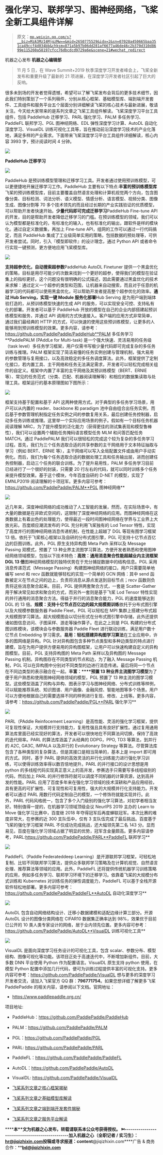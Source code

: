 # 强化学习、联邦学习、图神经网络，飞桨全新工具组件详解

> 原文：[`mp.weixin.qq.com/s?__biz=MzA3MzI4MjgzMw==&mid=2650775529&idx=2&sn=07028a450665baa351ca49ccf4d034bb&chksm=871a5b97b06dd281af6677a46de46c2b370d310d8699e115260a58197cfcc76dbcdcd9729a6e&scene=21#wechat_redirect`](http://mp.weixin.qq.com/s?__biz=MzA3MzI4MjgzMw==&mid=2650775529&idx=2&sn=07028a450665baa351ca49ccf4d034bb&chksm=871a5b97b06dd281af6677a46de46c2b370d310d8699e115260a58197cfcc76dbcdcd9729a6e&scene=21#wechat_redirect)

机器之心发布
**机器之心编辑部**

> 11 月 5 日，在 Wave Summit+2019 秋季深度学习开发者峰会上，飞桨全新发布和重要升级了最新的 21 项进展，在深度学习开发者社区引起了巨大的反响。

很多未到场的开发者觉得遗憾，希望可以了解飞桨发布会背后的更多技术细节，因此我们特别策划了一个系列稿件，分别从核心框架、基础模型库、端到端开发套件、工具组件和服务平台五个层面分别详细解读飞桨的核心技术与最新进展，敬请关注。今天给大家带来的是系列文章之飞桨工具组件解读。飞桨深度学习平台工具组件，包括 PaddleHub 迁移学习、PARL 强化学习、PALM 多任务学习、PaddleFL 联邦学习、PGL 图神经网络、EDL 弹性深度学习计算、AutoDL 自动化深度学习、VisualDL 训练可视化工具等，旨在推动前沿深度学习技术的产业化落地，满足多样的产业需求。下面带来飞桨深度学习平台工具组件详细解读，核心内容 3993 字，预计阅读时间 4 分钟。

![](img/1216a2e81636c9144a8dace7111c1a61.jpg)

**PaddleHub 迁移学习**

![](img/cfee147f78e1a4bcfa836f3d1489aca3.jpg)

PaddleHub 是预训练模型管理和迁移学习工具。开发者通过使用预训练模型，可以更便捷地开展迁移学习工作。PaddleHub 主要有以下特点:**丰富的预训练模型库**飞桨的预训练模型库，目前主要覆盖自然语言处理和计算机视觉两个方向，包含图像分类、目标检测、词法分析、语义模型、情感分析、语言模型、视频分类、图像生成、图像分割等 70 多个技术领先的而且经过长期的产业实践验证的优质模型，可以帮助开发者快速开始。**少量代码即可完成迁移学习**PaddleHub Fine-tune API 的开发，目的是帮助开发者降低迁移学习的门槛。在预训练模型的领域，我们可以认为模型都是标准化的，有标准化的输入，也有标准化的输出，跟软件是样的模块化。通过自定义数据集，再加上 Fine-tune API，组网的工作可以通过一行代码搞定，而且 PaddleHub 集成了工业级简单实用的策略，包括数据的预处理等，可供开发者尝试。同时，引入『模型即软件』的设计理念，通过 Python API 或者命令行实现一键预测，更方便地应用飞桨模型库。

![](img/449a1eba940a29b15654e0dd195474d7.jpg)

**支持超参优化，自动搜索超参数**PaddleHub AutoDL Finetuner 提供一个黑盒优化的策略，目标是用尽可能少的次数来找到一个更好的超参，使得我们的模型在验证集上的指标更好。这个问题没有很明确的公式描述，因此需要通过黑盒优化的技术来求解：通过定义一个超参的类型和范围，让机器来自动搜索，而且对于任意的机器学习的代码都可以使用黑盒优化，可以帮助开发者提高整个超参优化的效率。**通过 Hub Serving，实现一键 Module 服务化部署**Hub Serving 是为用户端到端体验打造的，从预训练模型快速的生成 API 的服务，可以实现安全可控、支持私有化的部署。开发者可以基于 PaddleHub 开放的模型在自己的企业内部搭建起预训练模型和服务，并通过 API 调用的方式快速接入。客户端的应用方式非常简单，通过我们最经典的 HTTP 的方式，可以快速的使用这些预训练模型，让更多的人能够用到预训练模型的效果。更多内容，请参考：https://github.com/PaddlePaddle/PaddleHub**PALM 多任务学习**PaddlePALM (PAddLe for Multi-task) 是一个强大快速、灵活易用的任务级（task level）多任务学习框架，用户仅需书写极少量代码即可完成复杂的多任务训练与推理。PALM 框架实现了简洁易懂的任务实例创建与管理机制，强大易用的参数管理与复用接口，以及高效稳定的多任务调度算法。此外，框架提供了定制化接口，若内置工具、主干网络和任务无法满足需求，开发者可以轻松完成相关组件的自定义。框架中内置了丰富的主干网络及其预训练模型（BERT、ERNIE 等）、常见的任务范式（分类、匹配、机器阅读理解等）和相应的数据集读取与处理工具。框架运行的基本原理图如下图所示：

![](img/5f2a866ec9006cb81248f8aea3966535.jpg)

框架支持基于配置和基于 API 这两种使用方式。对于典型的多任务学习场景，用户可以从内置的 reader、backbone 和 paradigm 池中自由组合出任务实例，而后基于参数管理机制指定任务实例之间的参数复用关系，最后创建任务控制器，启动多任务训练或推理。这里举一个实际应用场景的例子。假如有一个目标任务机器阅读理解 MRC，为了提升模型的泛化能力（获得更佳的测试集表现和模型鲁棒性），我们可以设置两个辅助任务掩码语言模型任务 MLM 和问答匹配任务 MATCH。通过 PaddlePALM 我们可以很轻松的完成这个较为复杂的多任务学习过程。首先，我们为三个任务选取合适的共享参数的主干网络用于文本特征抽取与学习（例如 BERT、ERNIE 等），主干网络可以写入全局配置文件或由用户手动实例化。而后，我们为每个任务选取合适的数据处理工具和任务输出层，进而创建任务控制器，启动三个任务的联合训练。为了提升易用性，PALM 多任务学习目前已经进行了一个很好的封装，只需要 20 行左右的代码，就可以同时训练多个任务来提升模型效果。基于这个模块，今年百度自研的 D-NET 的模型，实现了 EMNLP2019 阅读理解的十项冠军。更多内容可参考：https://github.com/PaddlePaddle/PALM**PGL 图神经网络**

![](img/841de269a4c278173e2aaf1ee67eeaab.jpg)

近几年来，深度神经网络的成功推动了人工智能的发展，然而，在实际场景中，有大量的数据是在非欧式空间的，这限制了深度神经网络的应用。而图神经网络在这类数据上有着出色的处理能力，使得最近一段时间图神经网络在学界与工业界上大放光彩。百度顺应潮流发布的 PGL 充分利用飞桨独有的 Lod Tensor 特性，实现了高度并行的图神经网络消息传递机制，在性能上超越了 DGL 等现有图学习框架 13 倍。依托于飞桨核心框架以及自研的分布式图引擎，PGL 可支持十亿节点百亿边的巨图训练。此外，PGL 原生支持异构图 Meta Path 采样以及 Message Passing 双模式，预置了 13 种业界主流图学习算法，方便开发者熟悉和使用图神经网络领域模型，包括以下技术特色：**高效：通用消息聚合性能超越业内主流框架 DGL 13 倍**图神经网络模型的独特优势在于充分捕捉数据中的结构信息。PGL 采用消息传递范式（Message Passing）构建图神经网络的接口，用户只需要简单地编写 send 和 recv 函数就能够轻松的实现一个简单的 GCN 网络：其中 send 函数被定义在节点之间的边上，负责将消息从源点发送到目标节点；recv 函数则负责将这些消息聚合起来。目前，PGL 提供两套聚合方式，一套是 Scatter-Gather 用于解决常见如求和聚合的方式，而另外一套则是基于飞桨 Lod Tensor 特性实现的并行通用的消息聚合方法。得益于并行的消息聚合能力，PGL 的速度能够达到 DGL 的 13 倍。**规模：支持十亿节点百亿边的超大规模图训练**依托于分布式图引擎以及大规模参数服务器 Paddle Fleet，PGL 可以轻松在 MPI 集群上搭建分布式超大规模图学习算法。超大规模图会以切分形式在分布式图引擎中存储，此外还提供诸如图信息访问、子图采样、游走等操作算子。在此之上则是 PGL 构建的分布式图训练模块，该模块会与参数服务器 Paddle Fleet 进行联动训练，满足用户数十亿节点 Embedding 学习需求。**易用：轻松搭建异构图学习算法**在工业应用中，许多的图网络是异构。PGL 针对异构图包含多种节点类型和多种边类型的特点进行建模，旨在为用户提供方便易用的异构图框架，让用户可以快速构建自定义的异构图模型。目前，PGL 支持异构图的 Meta Path 采样以及异构图的 Message Passing 机制。异构图存在不同类型的节点和边，为了融入 Message Passing 机制，PGL 可以在异构图中分别对不同类型的边进行消息传递。最后将同一个节点在不同边类型的表示融合在一起。**丰富：****预置 13 种业界主流图学习模型**为了便于用户熟悉和使用图神经网络领域的模型，PGL 预置了 13 种主流的图学习模型。这些模型涵盖了同构与异构、图表示学习与图神经网络、分布式训练等样例，可以赋能推荐系统、知识图谱、用户画像、金融风控、智能地图等多个场景。用户可以方便地根据自己的需要选择不同的样例进行复现、修改、上线等。更多内容，请参考：https://github.com/PaddlePaddle/PGL**PARL 强化学习**

![](img/2eafdfa7e156660762d26b99fbbf3e2d.jpg)

PARL（PAddle Reinfocement Learning）是高性能、灵活的强化学习框架，提供可复现性保证，大规模并行支持能力，复用性强且具有良好扩展性。通过复用通用算法库里面已经实现好的算法，开发者可以很快地在不同算法间切换，保持了高效的迭代频率。PARL 的算法库涵盖了从经典的 DDPG，PPO, TD3 等算法，到并行的 A2C, GA3C, IMPALA 以及并行的 Evolutionary Strategy 等算法。尽管算法库包含了各种类型的复杂算法，但是其接口是相当简单的，基本上是 import 即可用的方式。同时，基于 PARL 提供的高效灵活的并行化训练能力进行强化学习训练，可以使得训练效率得以数百倍地提升。PARL 的并行接口的设计思想是用 python 的多线程代码实现真正意义上的高并发，参赛选手只需要写多线程级别的代码，然后加上 PARL 的并行修饰符就可以调度不同机器的计算资源，达到高并发的性能。PARL 应用了百度多年来在强化学习领域的技术深耕和产品应用经验，具有更高的可扩展性、可复现性和可复用性，强大的大规模并行化支持能力。开发者可以通过 PARL 用数行代码定制自己的模型，一个修饰符就能实现并行。此外，PARL 代码风格统一，包含了多个入门级别的强化学习算法，对初学者相当友好。特别值得一提的，在机器学习领域顶级会议 NeurIPS 2019 主办的 Learn to Move 强化学习比赛中，百度继 2018 年夺得冠军后再度蝉联冠军。本次比赛的难度非常大，在参赛的近 300 支队伍中，仅有 3 支队伍完成了最后挑战。百度基于飞桨的强化学习框架 PARL 不仅成功完成挑战，还大幅领先第二名 143 分。显而易见，百度在强化学习领域占据了明显的优势，冠军含金量颇高。更多内容请参考，PARL:https://github.com/PaddlePaddle/PARL**PaddleFL 联邦学习**

![](img/5b8ddb4a25a2a80842a7804a99581358.jpg)

PaddleFL（Paddle Federateddeep Learning）是开源联邦学习框架，可轻松地复制、比较不同联邦学习算法，提供众多联邦学习策略及在计算机视觉、自然语言处理、推荐算法等领域的应用。此外，PaddleFL 还将提供传统机器学习训练策略的应用，例如多任务学习、联邦学习环境下的迁移学习。依靠着飞桨的大规模分布式训练和 Kubernetes 对训练任务的弹性调度能力，PaddleFL 可以基于全栈开源软件轻松地部署。更多内容可参考：https://github.com/PaddlePaddle/PaddleFL**AutoDL 自动化深度学习**

![](img/fb5d2a63c038aecc437004bc4fde9d17.jpg)

AutoDL 包含自动网络结构设计、迁移小数据建模和适配边缘计算三部分。开源 AutoDL 设计的图像分类网络在 CIFAR10 数据集正确率达到 98%，效果优于目前已公开的 10 类人类专家设计的网络，居于业内领先位置。更多内容可参考：https://github.com/PaddlePaddle/AutoDL**VisualDL 训练可视化工具**

![](img/826bd29971fb72e7da76830c4b6cc5d8.jpg)

VisualDL 是面向深度学习任务设计的可视化工具，包含 scalar、参数分布、模型结构、图像可视化等功能。该项目正处于高速迭代中，不断增加新组件。目前，大多数 DNN 平台使用 Python 作为配置语言。VisualDL 原生支持 python 使用，在模型 Python 配置中添加几行代码，便可为训练过程提供丰富的可视化支持。更多内容可参考：https://github.com/PaddlePaddle/VisualDL 想与更多的深度学习开发者交流，请加入飞桨官方 QQ 群：**796771754**。如果您想详细了解更多飞桨 PaddlePaddle 的相关内容，请参阅以下文档。官网地址：

*   https://www.paddlepaddle.org.cn/

项目地址:

*   PaddleHub：https://github.com/PaddlePaddle/PaddleHub

*   PALM：https://github.com/PaddlePaddle/PALM

*   PGL：https://github.com/PaddlePaddle/PGL

*   PARL: https://github.com/PaddlePaddle/PARL

*   PaddleFL：https://github.com/PaddlePaddle/PaddleFL

*   AutoDL：https://github.com/PaddlePaddle/AutoDL

*   VisualDL: https://github.com/PaddlePaddle/VisualDL

*   [飞桨系列文章之核心框架揭秘](https://mp.weixin.qq.com/s?__biz=Mzg2OTEzODA5MA==&mid=2247489025&idx=1&sn=287ddb080ec8e722c0592164597e0e79&scene=21#wechat_redirect)

*   [飞桨系列文章之基础模型库解读](https://mp.weixin.qq.com/s?__biz=Mzg2OTEzODA5MA==&mid=2247489068&idx=1&sn=fc89b585e381c4a98e2f9357eb631f86&scene=21#wechat_redirect)

*   [飞桨系列文章之端到端开发套件揭秘](https://mp.weixin.qq.com/s?__biz=Mzg2OTEzODA5MA==&mid=2247489115&idx=1&sn=cb9c5e64adf4ee9ad27fdbba720af272&scene=21#wechat_redirect)

*   [飞桨系列文章之服务平台解读](https://mp.weixin.qq.com/s?__biz=Mzg2OTEzODA5MA==&mid=2247489294&idx=1&sn=6b8a835d8ed672b70bfbc95083295fa8&scene=21#wechat_redirect)

********本****文为机器之心发布，**转载请联系本公众号获得授权****。**
✄------------------------------------------------**加入机器之心（全职记者 / 实习生）：****hr@jiqizhixin.com****投稿或寻求报道：content****@jiqizhixin.com****广告 & 商务合作：****bd@jiqizhixin.com**